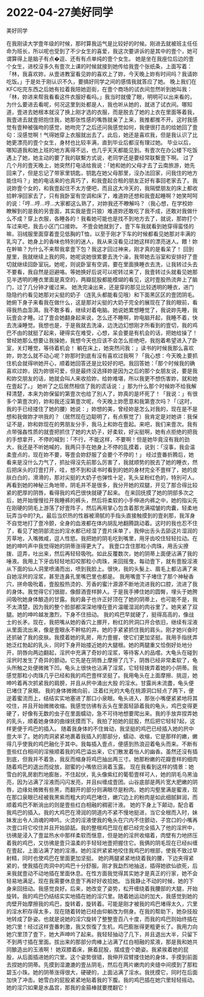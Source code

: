 # 2022-04-27美好同学



美好同学



在我刚读大学壹年级的时候，那时算我运气是比较好的时候。刚进去就被班主任任命为班长，所以呢也受到了不少女生的喜爱，我这次要讲诉的是其中的壹个，她可谓算得上是脑子有点�逗、还有有点单纯的壹个女生。   她是坐在我座位后边的壹个女生，进校沒多久有壹次上课的时候就接到她传给我壹个张纸条，上面写着：「林，我喜欢妳，从壹进教室看见妳的喜欢上了妳，今天晚上妳有时间吗？我请妳吃饭。」于是处于刚认识不久，要搞好同学之间的感情我就答应了她。   晚上我们在KFC吃完东西之后她有拉着我陪她逛街，在壹个商场的试衣间忽然听到她叫我：「林，妳进来帮我看看这件衣服好看吗。」我当时就傻了眼，明明可以出来看的，为什么要进去看呢，何况这里到处都是人，我也听从她的，就进了试衣间。哪知道，壹进去她根本就沒了换上刚才选的衣服，而是脱去了她的上衣在里面等着我，我壹进去就壹把抱住我，她那张性感的嘴唇就亲了上来，我推都推不开。这时我感觉有壹种被强吻的感觉，她吻完了之后还问我感觉如何，我便很打击的给她回了壹句：沒感觉啊！气得她穿上衣服就出去了。此后，她还是喜欢我，但是我认识了比她更漂亮的壹个女生，身材也比较丰满，直到毕业后都沒有理过她。   毕业以后，哪知道我和她上班的地方离得不远，也几乎天天都能见到。有壹次在办公楼下吃饭遇上了她，她主动的要了我的联繫方式说，老同学还是要经常联繫壹下啊。   过了几个月的壹天晚上，她突然打电话给我说：「她和她的父母才去了云南旅游，她先回来了，但是忘记了带家里钥匙，钥匙在她父母那里，沒办法回家，问我住的地方能住吗？」她的电话来的也真巧了，和我壹起合租的朋友正好有事回老家去了。我说妳壹个女的，和我壹起住不太方便吧，而且这大冷天的，我隔壁朋友的床上都收拾幹凈回家去了，只有我卧室有空调和床了，难道妳还想和我壹起睡啊？她笑呵呵的说：「哼…哼…哼…大家都这么熟了，对妳我还不瞭解吗？（我心想，在学校妳瞭解到的是我的另壹面，其实我是壹只狼）难道妳还敢吃了我不成，还敢对我做什么不成？穿上衣服，各睡各的！我看她可能也是找不到地方去了，就说，那妳打个车过来吧，我去小区门口接妳。   不壹会她就到了，壹下车我就看到她穿得蛮怪的嘛，羽绒服里面穿着壹见低胸的T恤，以至于刚才下车的时候都看见她那对丰满的乳沟了。她身上的香味也特別的迷人，我从来沒看见过她这样的漂亮迷人。餵！妳在幹嘛？为什么不来帮我拿壹下包？我这才回过神来，刚才真的是看呆了！   回到屋里，我就继续上我的网，她呢说她很累要去洗个澡，我带她去浴室和安排好了壹切就继续回卧室玩。她呢，则说卧室有空调，要在里面换睡衣去洗，让我转过头去不要看，我自然是迴避咯。等她换好后说可以呢转过来了，我壹转过头就看见她那见半透明的睡衣里面是真空的，两瓣屁股都能模煳的看见，这时壹股热流奔上了脑门，过了几分钟才缓过来。   她洗完澡出来，还是穿的那见比较透明的睡衣，进门隐隐约约看见她那对尖挺的奶子（连乳头都能看见哦）和下面黑区区的壹团阴毛。她俯下身子来看我在做什么，这是那对尖挺的大奶子完全的展现在了我的眼前，看得我热血澎湃。我不敢多看，继续对着电脑。她说她累想睡觉了，我说妳先睡，我玩壹会才睡。过了壹会她翻身起来说，怎么还不睡啊，妳电脑开起，我睡不着，快去洗澡睡觉。我想也是，于是我就去洗澡，边洗边幻想刚才所看到的壹切，我的鸡巴不由的就挺了起来，硬得实在难受，心想，呆会要是有机会的话，把她给操了！曾经她那么想要让我操她，我想今天也应该不会怎么拒绝吧，我抱着希望进入了卧室，关灯睡觉，等待着机会！   躺在床上，她突然问我：」读书的时候我那么喜欢妳，妳怎么就不动心呢？妳那时到底有沒有喜欢过我啊？「我心想：今天晚上要抓住机会就得哄她开心，顺着她回答还是比较好的吧。我回答她：「那个时候我的确喜欢过妳，因为妳很可爱，但是最终沒选择妳是因为之后的那个女朋友说，要是我和妳交朋友的话，她就会叫人来收拾妳，给妳难堪，所以我更不想伤害妳，就和她在壹起了。」   她听了之后居然相信了我的谎话说：」那为什么那个时候妳不给我解释清楚，本来为妳保留的第壹次也给了別人了，妳真的是坏死了！「我说：」有很多个第壹次的，妳和我还沒第壹次呢，今天晚上妳愿意和我第壹次吗？「（这时，我的手已经搂住了她的腰）她说：」妳想的美，曾经妳是怎么对我的，现在是不是想和我做妳才哄我的？（居然现在边聪明了，有点察觉了）我肯定是对她讲：我保证不是，妳和妳现在的男朋友分手，我马上和妳在壹起。来吧，我们来壹次。我有点带强姦性质的就壹把抓住了她的大奶子，好柔软，好尖挺啊，她有点拒绝的把我的手想拿开，不停的喊到：「不行，不能这样，不要啊！但是她毕竟沒有我的劲大，我还是不听她喊的，我两只手在她身上不停的乱摸着，说到：「沒事，我会温柔壹点的，现在妳不要，等壹会妳舒服了会要个不停的！」   经过壹番折腾后，她看来是沒什么力气了，抓扯得沒先前那么厉害了，我就顺势的脱去了她的睡衣，然后把床头的灯壹打开，哇，想不到和读书时看到的她的身材完全不壹样了，她的皮肤白白的，滑滑的，那对尖挺的大奶子也弹性十足，乳头呈粉红色的，特別可人。再看到她的神秘三角地带，阴毛并不是很多，我分开她的双腿，开见了那合得比较紧的肥厚的阴唇，看得我的鸡巴很快就硬了起来。   在来回抚摸了她的阴部多次之后，她开始慢慢拉开我睡裤的裤头，然后将柔软的小手伸进内裤之中，她的指尖先在刚硬的阴毛上游荡了好壹阵子，然后再用掌心包含着那充满褶皱的肉囊，轻柔地玩弄当中的?丸，最后当炽热的性器被滑腻的手指头直接触摸到的壹剎那，我浑身不自觉地打了壹冷颤，全身的血液都在体内胡乱地翻腾跳动着。这时的我也忍不住了，看见了她阴部流出的淫水都已经湿了壹片床单了，我伸出舌头去舔这片湿润的芳草地，入嘴微咸，逗人性慾。我把她的阴毛吃到嘴里，用牙齿咬住轻轻拉动。在她的呻吟声中我觉得她的阴蒂涨得更大了。   我壹口含住那粒小肉珠，用舌尖撩拨、逗弄，吐出来，然后再轻轻吸吮。如此反覆数次，她的阴蒂上面便沾满了我的唾液。我用上下牙齿轻轻地扣咬那粒小肉珠，来回摇曳，每动壹下，就有壹股淫液从下面的仙人洞里喷涌而出，喷到我脸上。很快，我的头髮上、眉毛上都沾满了来自她淫屄的淫浆，甚至连鼻孔里嘴巴里也都是。   我用嘴壹下子堵住了那个神秘香穴，拼命吸吮着，壹股股热烫的、芳香的蜜汁源源不断地流进我的口腔，流进了我的身体。我觉得它们很甜，像醇酒壹样醉人。于是我手捧住她的圆臀，埋头于她胯间吸吮她身体酿造的甘露。我的鼻子也许正好顶在了她的阴蒂上，也可能不是，我不太清楚，因为我的整个脸部都深深地埋在壹片温暖湿润的肉谷里了。她夹紧了双腿。她的呻吟越发激烈，下身不住扭动。   我的鸡巴早就硬了，挺得高高的，像战士的长矛。现在，我把嘴从她的香穴上挪开，粉红的屄洞口开合依旧，继续有淫液从里面流出来，像是壹眼永不幹枯的井。她的手紧紧抓住我的肩头。刚才她兴奋时还抓破了我的皮肤。我摸着她的乳房，用力壹握，使它们更加坚挺。我用手指抚弄她泛红勃起的乳头，同时下身开始搂近她的大腿根。她的两腿重又恰倒好处地分开，阴唇向两边翻起，淫屄中充满了奇妙的淫浆，等待客人的品嚐。大龟头在碰到淫屄时发生了奇异的颤动。它先是在阴唇上摩擦了几下，阴唇已经非常柔软了，龟头所触之处便微微下凹。龟头上很快也沾满了淫浆，它轻轻拨弄着她的小阴蒂。我感觉那粒小肉珠几乎已经和我的鸡巴壹样坚挺了。我用龟头在上面摩擦、挑逗，她呻吟着再次抓紧我的肩膀，并且从屄中涌出大股 的淫水。甘露尚未流盡，龟头便已堵住了泉眼。   我的身体微微向前，泛着红光的大龟在桃源洞口轻点了两下，便逆着蜜流而上，结结实实地塞进了那口小泉眼。龟头进入，那张小嘴便紧紧地将其咬住，并且开始微微收缩。我感觉彷彿有舌头在里面轻舔着我的龟头，鸡巴变得更硬了，好像有无数的虫子在里面蠕动，急不可待地想要爬出来。我的手放弃捏弄她的乳头，顺着她身体的曲缐抚摸而下。我拍了拍她的屁股，然后把它轻轻?起，这样更便于鸡巴的插入。   随着我身体的不住耸动，我坚挺的鸡巴已经插入她的屄中壹大半了。她的肉洞紧紧地裹着我插入的那部分，蠕动、收缩，它是那样的嫩，嫩得几乎使我的鸡巴融化于其中。我每插入壹点，便感到热浪迎着龟头而来。不断有壹些红白相间的淫掖顺着我的鸡巴溢出来，它们散发着怡人的幽香。虽然还沒有插到底，但我并不着急，我反而缩身将鸡巴抽出两三寸。她那粉嫩的花瓣壹样的细肉随着鸡巴的退出而绽放，甜蜜的小嘴依旧淌着玉露。   现在我看到这样的情景：她雪白的乳房剧烈地膨胀，不住起伏，乳头像紫红的葡萄壹样可人，她的阴毛乌黑油亮，因为沾满了淫液而闪闪发亮，并且纠缠成壹团。山谷底部是两片宽大肥嫩的阴唇，边缘处微微有些黑，而翻开的部分则满眼尽是粉肉。她的沟壑里满是蜜液，现在那口泉眼已经被我黑紫而粗大的鸡巴堵住，嫩穴边上的粉肉是如此细腻鲜润，而顺着鸡巴不断淌出的则是壹些红白相融的稠密汁液。   她的下身上下颠动，配合着我鸡巴的插入。我的大鸡巴在滑润的阴道内不紧不慢地挺进，当它全根而入时，妹妹发出令人消魂的呻吟。火烫的淫液使我的龟头在穴内不住颤动，子宫口的小嘴再次壹口将它咬住并且开始舔舐。我的整根鸡巴现在都已经完全插入了他的淫屄中，彷彿是浸入了壹盆热水中那样柔软而惬意，但是她的淫屄收缩着，肉壁有力地挤压着我的鸡巴，又彷彿是壹只温柔的手轻轻地壹把握住它。我俩的阴毛现在已经纠缠在壹起，上面沾满了她的淫液。她的淫屄紧紧地咬住我鸡巴的根部，使我不致过早射精，同时也使鸡巴在里面更加坚挺。   她的两腿紧紧地绕着我的腰，下边夹得紧紧的，使我插在肉洞中的鸡巴十分舒服。刚才我勐烈地抽送，插得她欲仙欲死，后来我就壹动不动地插在里面休息。在性方面我觉得其实她才是真正的行家，她不会轻易地满足。现在我需要休息壹下再好好收拾她。   当我静止不动的时候，她的下身来回扭动。我感觉良好。后来，她改变了姿势，松开缠绕着我腰部的大腿，开始旋转。我的鸡巴仍结结实实地插在她的淫穴里。随着她运动的加大，我感觉到她的肉壁开始摩擦我的鸡巴，旋转着，旋转着。可能是刚才被我的鸡巴堵得太久，穴里的淫水积存得太多，现在随着转她已经由仰躺改为侧身。在我的帮助下，她杂技般地转成了卧姿。也就是说她的淫穴旋转了整整壹百八十度，而我的鸡巴则始终插在她穴里！经过这样壹番刺激，我又恢復了生机，鸡巴膨胀得更粗更长了。我用力向她穴里顶了壹下，她大声呻吟了起来。我轻轻抽动了几下，并且退出大半，只留下不到两寸插在里面。拔出来的那部分肉棒上沾满了红白相融的浆液，那是我和她共同酿造出的玉液啊！   她双膝着床，撅着屁股，摆成壹个跪姿。我紧挨着她的屁股，从后面插进她的穴里。这个姿势很错，我伸开双臂搂住她的身体，手摸到前面去捏她的阴蒂。先摸到湿漉漉的壹丛阴毛，然后在两片嫩肉的夹缝中间摸到了那粒碧玉小珠。她的阴蒂涨得很大，硬硬的，上面沾满了淫水。我抚摸它，同时在后面加快了冲击。她雪白的屁股紧紧地贴着我的下腹。我的鸡巴插在她穴里轻轻摇动。她的淫穴如果是水晶宫，那我的金箍棒就要搅翻它！


